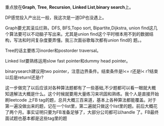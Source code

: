 重点放在**Graph**, **Tree**, **Recursion**, **Linked List**,**binary search**上。  

DP感觉投入产出比一般，我这次是一道DP也没遇上。  

Graph要尤其滚瓜烂熟，DFS, BFS,Topo sort, Bipartite,Dijkstra, union find这几个算法要可以不动脑子写出来。尤其是union find这个平时根本用不到的数据结构，写法和时间复杂度要弄懂。我三次面谷歌每次都有union find的
题。。   

Tree的话主要练习inorder和postorder traversal。     

Linked list要熟练运用slow fast pointer和dummy head pointer。   

binarysearch建议用two pointer，注意边界条件。结束条件是l<= r还是l< r?结束以后是returnl还是r?   

这一步做完了以后应该对各种算法题都有了一些基础,不少题都可以看一眼就大概知道解法大概是什么。这个时候就要用大量练习来巩固和熟练。我个人是直接开始刷leetcode 上FB tag的题，总共大概三百来道，基本上各种算法都能覆盖。对于第一遍没做出来的题，记在一个list里，第二遍就只做这个list里的题。前后大概花了两个月。事实证明只要为FB准备足够了，大部分公司都可以handle 了。FB最终面试题也基本都是这些tag里的题
